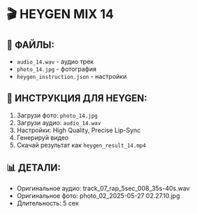 # 🎬 HEYGEN MIX 14

## 📁 ФАЙЛЫ:
- `audio_14.wav` - аудио трек
- `photo_14.jpg` - фотография
- `heygen_instruction.json` - настройки

## 🚀 ИНСТРУКЦИЯ ДЛЯ HEYGEN:
1. Загрузи фото: `photo_14.jpg`
2. Загрузи аудио: `audio_14.wav`
3. Настройки: High Quality, Precise Lip-Sync
4. Генерируй видео
5. Скачай результат как `heygen_result_14.mp4`

## 📊 ДЕТАЛИ:
- Оригинальное аудио: track_07_rap_5sec_008_35s-40s.wav
- Оригинальное фото: photo_02_2025-05-27 02.27.10.jpg
- Длительность: 5 сек
